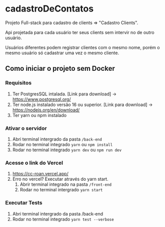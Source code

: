 # cadastroDeContatos
Projeto Full-stack para cadastro de clients => "Cadastro Clients".

Api projetada para cada usuário ter seus clients sem intervir no de outro usuário.

Usuários diferentes podem registrar clientes com o mesmo nome, porém o mesmo usuário só cadastrar uma vez o mesmo cliente.


## Como iniciar o projeto sem Docker 

### Requisitos

1. Ter PostgresSQL intalada. [Link para download] -> https://www.postgresql.org/
2. Ter node.js instalado versão 16 ou superior. [Link para download] -> https://nodejs.org/en/download/
3. Ter yarn ou npm  instalado

### Ativar o servidor
1. Abri terminal intergrado da pasta `/back-end`
2. Rodar no terminal integrado `yarn` ou `npm install`
3. Rodar no terminal integrado `yarn dev` ou `npm run dev`

### Acesse o link do Vercel 
1. https://cc-roan.vercel.app/
2. Erro no vercel? Executar através do yarn start.
    1. Abrir terminal integrado na pasta `/front-end`
    2. Rodar no terminal intergrado `yarn start`

### Executar Tests 
1. Abri terminal intergrado da pasta /back-end
2. Rodar no terminal integrado `yarn test --verbose`
